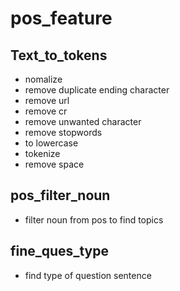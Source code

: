 # pos_feature

## Text_to_tokens
- nomalize
- remove duplicate ending character
- remove url
- remove cr
- remove unwanted character
- remove stopwords
- to lowercase
- tokenize
- remove space 

## pos_filter_noun
- filter noun from pos to find topics

## fine_ques_type
- find type of question sentence
